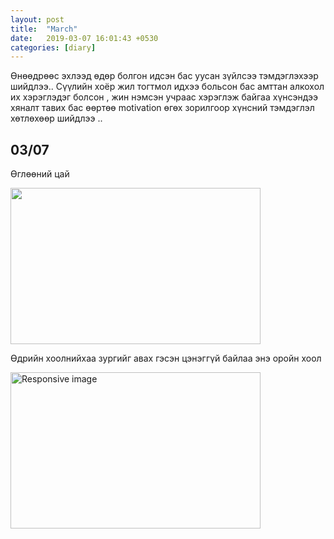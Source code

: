 ```yaml
---
layout: post
title:  "March"
date:   2019-03-07 16:01:43 +0530
categories: [diary]
---
```

Өнөөдрөөс эхлээд өдөр болгон идсэн бас уусан зүйлсээ тэмдэглэхээр шийдлээ.. Сүүлийн хоёр жил тогтмол идхээ больсон бас амттан алкохол их хэрэглэдэг болсон , жин нэмсэн учраас хэрэглэж байгаа хүнсэндээ хяналт тавих бас өөртөө motivation өгөх зорилгоор хүнсний тэмдэглэл хөтлөхөөр шийдлээ ..
<div class="row">
  		<div class="col-sm-6 ">
  			<div class="section-hold">
  				<h2 class="text-success">03/07</h2>
  				<div class="text-center">
  					<p>Өглөөний цай</p>
  					<img src="http://tarwas.space/assets/images/foods/march/0307_breakfast.JPG" alt="" width="400px" height="250px" >
  				</div>
  				<div class="text-center">
  					<p>Өдрийн хоолнийхаа зургийг авах гэсэн цэнэггүй байлаа энэ оройн хоол</p>
  					<img src="http://tarwas.space/assets/images/foods/march/0307_dinner.JPG" alt="Responsive image" width="400px" height="250px" >
  				</div>
  			</div>
  		</div>
</div>
